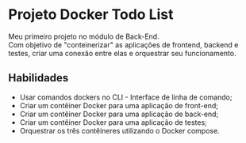 # Projeto Docker Todo List

<p>Meu primeiro projeto no módulo de Back-End. <br>
Com objetivo de "conteinerizar" as aplicações de frontend, backend e testes, criar uma conexão entre elas e orquestrar seu funcionamento.
</p>

## Habilidades

- Usar comandos dockers no CLI - Interface de linha de comando;
- Criar um contêiner Docker para uma aplicação de front-end;
- Criar um contêiner Docker para uma aplicação de back-end;
- Criar um contêiner Docker para uma aplicação de testes;
- Orquestrar os três contêineres utilizando o Docker compose.
